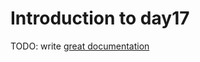 # Introduction to day17

TODO: write [great documentation](http://jacobian.org/writing/what-to-write/)
